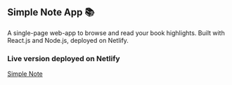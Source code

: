 ## Simple Note App :books:

A single-page web-app to browse and read your book highlights. Built with React.js and Node.js, deployed on Netlify.

### Live version deployed on Netlify

[Simple Note](https://simple-note-okd.netlify.app/)
